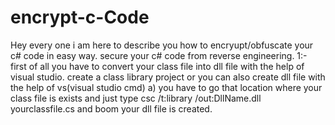 # encrypt-c-Code
Hey every one i am here to describe you how to encryupt/obfuscate your c# code in easy way. secure your c# code from reverse engineering.
1:- first of all you have to convert your class file into dll file with the help of visual studio.
    create a class library project
    or 
    you can also create dll file with the help of vs(visual studio cmd)
    a) you have to go that location where your class file is exists and just type csc /t:library /out:DllName.dll yourclassfile.cs
    and boom your dll file is created.
